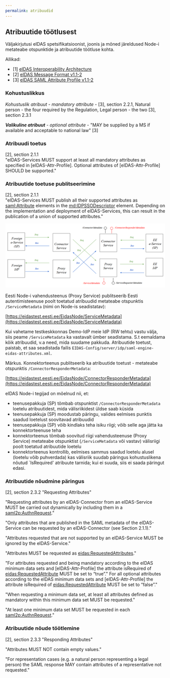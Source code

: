 ```yaml
---
permalink: atribuudid
---
```


## Atribuutide töötlusest

Väljakirjutusi eIDAS spetsifikatsioonist, joonis ja mõned järeldused Node-i metateabe otspunktide ja atribuutide töötluse kohta.

Allikad:
- [1] [eIDAS Interoperability Architecture](https://ec.europa.eu/cefdigital/wiki/download/attachments/46992719/eidas_interoperability_architecture_v1.00.pdf?version=1&modificationDate=1497252919857&api=v2)
- [2] [eIDAS Message Format v1.1-2](https://ec.europa.eu/cefdigital/wiki/download/attachments/46992719/eIDAS%20Message%20Format_v1.1-2.pdf?version=1&modificationDate=1497252919575&api=v2)
- [3] [eIDAS SAML Attribute Profile v1.1-2](https://ec.europa.eu/cefdigital/wiki/download/attachments/46992719/eIDAS%20SAML%20Attribute%20Profile%20v1.1_2.pdf?version=1&modificationDate=1497252920100&api=v2)

### Kohustuslikkus

_Kohustuslik atribuut_ - _mandatory attribute_ - [3], section 2.2.1, Natural person - the four required by the Regulation, Legal person - the two [3], section 2.3.1

***Valikuline atribuut*** - _optional attribute_ - "MAY be supplied by a MS if available and acceptable to national law" [3]

### Atribuudi toetus

[2], section 2.1.1<br>
"eIDAS-Services MUST support at least all mandatory attributes as specified in [eIDAS-Attr-Profile]. Optional attributes of [eIDAS-Attr-Profile] SHOULD be supported."

### Atribuutide toetuse publitseerimine

[2], section 2.1.1<br>
"eIDAS-Services MUST publish all their supported attributes as <saml:Attribute> elements in the <md:IDPSSODescriptor> element. Depending on the implementation and deployment of eIDAS-Services, this can result in the publication of a union of supported attributes."

<img src='img/Atribuudid.PNG' style='width:700px'>

Eesti Node-i vahendusteenus (Proxy Service) publitseerib Eesti autentimisteenuse poolt toetatud atribuudid metateabe otspunktis `/ServiceMetadata` (nimi on Node-is seadistatav):

[https://eidastest.eesti.ee/EidasNode/ServiceMetadata](https://eidastest.eesti.ee/EidasNode/ServiceMetadata)

Kui vahetame testkeskkonnas Demo-IdP meie IdP (RW tehtu) vastu välja, siis peame `/ServiceMetadata` ka vastavalt ümber seadistama. S.t eemaldama kõik atribuudid, v.a need, mida suudame pakkuda. Atribuutide toetust, paistab, et saa seadistada failis `EIDAS-Config/server/idp/saml-engine-eidas-attributes.xml`.

Märkus. Konnektorteenus publitseerib ka atribuutide toetust - metateabe otspunktis `/ConnectorResponderMetadata`:

[https://eidastest.eesti.ee/EidasNode/ConnectorResponderMetadata](https://eidastest.eesti.ee/EidasNode/ConnectorResponderMetadata)

eIDAS Node-i tegijad on mõelnud nii, et:
- teenusepakkuja (SP) tõmbab otspunktist `/ConnectorResponderMetadata` loetelu atribuutidest, mida välisriikidest üldse saab küsida
- teenusepakkuja (SP) moodustab päringu, valides eelmises punktis saadud loetelust soovitavad atribuudid
- teenusepakkuja (SP) võib kindlaks teha isiku riigi; võib selle aga jätta ka konnektorteenuse teha
- konnektorteenus tõmbab soovitud riigi vahendusteenuse (Proxy Service) metateabe otspunktist (`/ServiceMetadata` või vastav) välisriigi poolt toetatud atribuutide loetelu
- konnektorteenus kontrollib, eelmises sammus saadud loetelu alusel (loetelu võib puhverdada) kas välisriik suudab päringus kohustuslikena nõutud `IsRequired' atribuute tarnida; kui ei suuda, siis ei saada päringut edasi.

### Atribuutide nõudmine päringus

[2], section 2.3.2 "Requesting Attributes"

"Requesting attributes by an eIDAS-Connector from an eIDAS-Service MUST be carried out dynamically by including them in a <saml2p:AuthnRequest>."

"Only attributes that are published in the SAML metadata of the eIDAS-Service can be requested by an eIDAS-Connector (see Section 2.1.1)."

"Attributes requested that are not supported by an eIDAS-Service MUST be ignored by the eIDAS-Service."

"Attributes MUST be requested as <eidas:RequestedAttributes>."

"For attributes requested and being mandatory according to the eIDAS minimum data sets and [eIDAS-Attr-Profile] the attribute isRequired of <eidas:RequestedAttribute> MUST be set to “true”." For all optional attributes according to the eIDAS minimum data sets and [eIDAS-Attr-Profile] the attribute isRequired of <eidas:RequestedAttribute> MUST be set to “false”."

"When requesting a minimum data set, at least all attributes defined as mandatory within this minimum data set MUST be requested."

"At least one minimum data set MUST be requested in each <saml2p:AuthnRequest>."

### Atribuutide nõude töötlemine

[2], section 2.3.3 "Responding Attributes"

"Attributes MUST NOT contain empty values." 

"For representation cases (e.g. a natural person representing a legal person) the SAML response MAY contain attributes of a representative not requested."